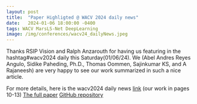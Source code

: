 ```yaml
---
layout: post
title:  "Paper Highligted @ WACV 2024 daily news"
date:   2024-01-06 18:00:00 -0400
tags: WACV MarsLS-Net DeepLearning
image: /img/conferences/wacv24_dailyNews.jpeg
---
```


Thanks RSIP Vision and Ralph Anzarouth for having us featuring in the hashtag#wacv2024 daily this Saturday(01/06/24). We (Abel Andres Reyes Angulo, Sidike Paheding, Ph.D., Thomas Oommen, Sajinkumar KS, and A Rajaneesh) are very happy to see our work summarized in such a nice article.

For more details, here is the wacv2024 daily news [link](https://lnkd.in/gpA_F-XW) (our work in pages 10-13)
[The full paper](https://lnkd.in/gMFu5WsP)
[GitHub repository](https://lnkd.in/gVi5VMcu)

